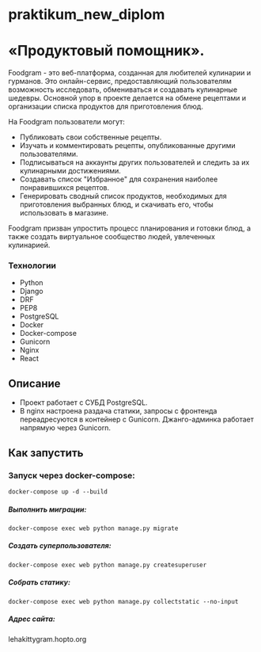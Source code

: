 # praktikum_new_diplom
# «Продуктовый помощник».
Foodgram - это веб-платформа, созданная для любителей кулинарии и гурманов.
Это онлайн-сервис, предоставляющий пользователям возможность исследовать, обмениваться и создавать кулинарные шедевры.
Основной упор в проекте делается на обмене рецептами и организации списка продуктов для приготовления блюд.

На Foodgram пользователи могут:

- Публиковать свои собственные рецепты.
- Изучать и комментировать рецепты, опубликованные другими пользователями.
- Подписываться на аккаунты других пользователей и следить за их кулинарными достижениями.
- Создавать список "Избранное" для сохранения наиболее понравившихся рецептов.
- Генерировать сводный список продуктов, необходимых для приготовления выбранных блюд, и скачивать его, чтобы использовать в магазине.

Foodgram призван упростить процесс планирования и готовки блюд, а также создать виртуальное сообщество людей, увлеченных кулинарией.

### Технологии
- Python 
- Django 
- DRF
- PEP8
- PostgreSQL
- Docker
- Docker-compose
- Gunicorn
- Nginx
- React



## Описание
- Проект работает с СУБД PostgreSQL.
- В nginx настроена раздача статики, запросы с фронтенда переадресуются в контейнер с Gunicorn. 
Джанго-админка работает напрямую через Gunicorn.

## Как запустить
### Запуск через docker-compose:  
```
docker-compose up -d --build
```
##### Выполнить миграции:
```  
docker-compose exec web python manage.py migrate  
```  
##### Cоздать суперпользователя:
```
docker-compose exec web python manage.py createsuperuser
```
##### Собрать статику:
```
docker-compose exec web python manage.py collectstatic --no-input
```
##### Адрес сайта:
lehakittygram.hopto.org

